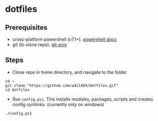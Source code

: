 # dotfiles

## Prerequisites
- cross-platform powershell (v7.1+). [powershell docs](https://aka.ms/powershell)
- git (to clone repo). [git-scm](https://git-scm.com/downloads)

## Steps
- Clone repo in home directory, and navigate to the folder
```
cd ~
git clone "https://github.com/adi1494/dotfiles.git"
cd dotfiles
```
- Run ```config.ps1```. This installs modules, packages, scripts and creates config symlinks. (currently only on windows)
```
./config.ps1
```
